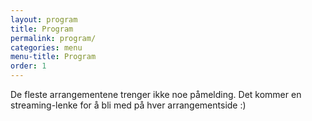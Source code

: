 ```yaml
---
layout: program
title: Program
permalink: program/
categories: menu
menu-title: Program
order: 1
---
```

De fleste arrangementene trenger ikke noe påmelding. Det kommer en streaming-lenke for å bli med på hver arrangementside :)